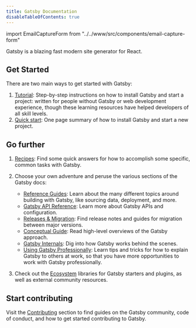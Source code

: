 ```yaml
---
title: Gatsby Documentation
disableTableOfContents: true
---
```


import EmailCaptureForm from "../../www/src/components/email-capture-form"

Gatsby is a blazing fast modern site generator for React.

## Get Started

There are two main ways to get started with Gatsby:

1.  [Tutorial](/tutorial/): Step-by-step instructions on how to install Gatsby and start a project: written for people without Gatsby or web development experience, though these learning resources have helped developers of all skill levels.
2.  [Quick start](/docs/quick-start): One page summary of how to install Gatsby and start a new project.

## Go further

1.  [Recipes](/docs/recipes/): Find some quick answers for how to accomplish some specific, common tasks with Gatsby.

2.  Choose your own adventure and peruse the various sections of the Gatsby docs:

    -   [Reference Guides](/docs/guides/): Learn about the many different topics around building with Gatsby, like sourcing data, deployment, and more.
    -   [Gatsby API Reference](/docs/api-reference/): Learn more about Gatsby APIs and configuration.
    -   [Releases & Migration](/docs/releases-and-migration/): Find release notes and guides for migration between major versions.
    -   [Conceptual Guide](/docs/conceptual-guide/): Read high-level overviews of the Gatsby approach.
    -   [Gatsby Internals](/docs/gatsby-internals/): Dig into how Gatsby works behind the scenes.
    -   [Using Gatsby Professionally](/docs/using-gatsby-professionally/): Learn tips and tricks for how to explain Gatsby to others at work, so that you have more opportunities to work with Gatsby professionally.

3.  Check out the [Ecosystem](/ecosystem/) libraries for Gatsby starters and plugins, as well as external community resources.

## Start contributing

Visit the [Contributing](/contributing/) section to find guides on the Gatsby community, code of conduct, and how to get started contributing to Gatsby.

<EmailCaptureForm signupMessage="Want to keep up with the latest tips &amp; tricks? Subscribe to our newsletter!" />
